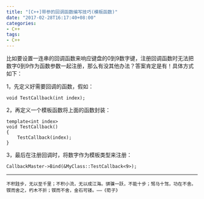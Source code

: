 ```yaml
---
title: "[C++]带参的回调函数编写技巧(模板函数)"
date: "2017-02-28T16:17:40+08:00"
categories:
- C++
tags:
- C++
---
```



比如要设置一连串的回调函数来响应键盘的0到9数字键，注册回调函数时无法把数字0到9作为函数参数一起注册，那么有没其他办法？答案肯定是有！具体方式如下：

1，先定义好需要回调的函数，假如：

    void TestCallback(int index);


2，再定义一个模板函数将上面的函数封装：

    template<int index>
    void TestCallback()
    {
        TestCallback(index);
    }

3，最后在注册回调时，将数字作为模板类型来注册：

    CallbackMaster->Bind(&MyClass::TestCallback<9>);
    
***
`不积跬步，无以至千里；不积小流，无以成江海。骐骥一跃，不能十步；驽马十驾，功在不舍。锲而舍之，朽木不折；锲而不舍，金石可镂。——《荀子》`